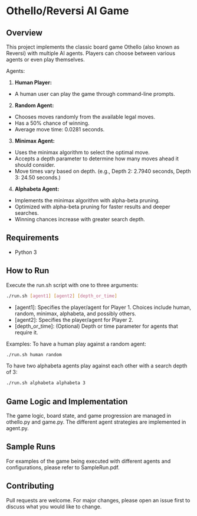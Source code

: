 # Othello/Reversi AI Game

## Overview
This project implements the classic board game Othello (also known as Reversi) with multiple AI agents. Players can choose between various agents or even play themselves.

Agents:
1. __Human Player:__ 
* A human user can play the game through command-line prompts.

2. __Random Agent:__
* Chooses moves randomly from the available legal moves.
* Has a 50% chance of winning.
* Average move time: 0.0281 seconds.

3. __Minimax Agent:__
* Uses the minimax algorithm to select the optimal move.
* Accepts a depth parameter to determine how many moves ahead it should consider.
* Move times vary based on depth. (e.g., Depth 2: 2.7940 seconds, Depth 3: 24.50 seconds.)

4. __Alphabeta Agent:__
* Implements the minimax algorithm with alpha-beta pruning.
* Optimized with alpha-beta pruning for faster results and deeper searches.
* Winning chances increase with greater search depth.

## Requirements
* Python 3

## How to Run
Execute the run.sh script with one to three arguments:

```bash
./run.sh [agent1] [agent2] [depth_or_time]
```
* [agent1]: Specifies the player/agent for Player 1. Choices include human, random, minimax, alphabeta, and possibly others.
* [agent2]: Specifies the player/agent for Player 2.
* [depth_or_time]: (Optional) Depth or time parameter for agents that require it.

Examples:
To have a human play against a random agent:
```bash
./run.sh human random
```
To have two alphabeta agents play against each other with a search depth of 3:

```bash
./run.sh alphabeta alphabeta 3
```

## Game Logic and Implementation
The game logic, board state, and game progression are managed in othello.py and game.py. The different agent strategies are implemented in agent.py.

## Sample Runs
For examples of the game being executed with different agents and configurations, please refer to SampleRun.pdf.

## Contributing

Pull requests are welcome. For major changes, please open an issue first
to discuss what you would like to change.
